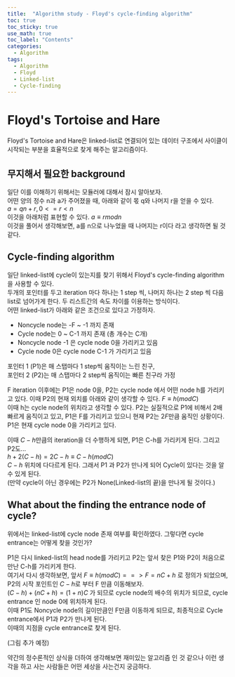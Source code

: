 ```yaml
---
title:  "Algorithm study - Floyd's cycle-finding algorithm"
toc: true
toc_sticky: true
use_math: true
toc_label: "Contents"
categories: 
  - Algorithm
tags:
  - Algorithm
  - Floyd
  - Linked-list
  - Cycle-finding
---
```



# Floyd's Tortoise and Hare
Floyd's Tortoise and Hare은 linked-list로 연결되어 있는 데이터 구조에서 사이클이 시작되는 부분을 효율적으로 찾게 해주는 알고리즘이다.   

## 무지해서 필요한 background
일단 이를 이해하기 위해서는 모듈러에 대해서 잠시 알아보자.   
어떤 양의 정수 n과 a가 주어졌을 때, 아래와 같이 몫 q와 나머지 r을 얻을 수 있다.   
$a = qn + r, 0 <= r < n$   
이것을 아래처럼 표현할 수 있다.
$a \equiv r mod n$   
이것을 풀어서 생각해보면, a를 n으로 나누었을 때 나머지는 r이다 라고 생각하면 될 것 같다.


## Cycle-finding algorithm
일단 linked-list에 cycle이 있는지를 찾기 위해서 Floyd's cycle-finding algorithm을 사용할 수 있다.   
두개의 포인터를 두고 iteration 마다 하나는 1 step 씩, 나머지 하나는 2 step 씩 다음 list로 넘어가게 한다. 두 리스트간의 속도 차이를 이용하는 방식이다.   
어떤 linked-list가 아래와 같은 조건으로 있다고 가정하자.
- Noncycle node는 -F ~ -1 까지 존재
- Cycle node는 0 ~ C-1 까지 존재 (총 개수는 C개)
- Noncycle node -1 은 cycle node 0을 가리키고 있음  
- Cycle node 0은 cycle node C-1 가 가리키고 있음

포인터 1 (P1)은 매 스탭마다 1 step씩 움직이는 느린 친구,   
포인터 2 (P2)는 매 스탭마다 2 step씩 움직이는 빠른 친구라 가정   

F iteration 이후에는 P1은 node 0을, P2는 cycle node 에서 어떤 node h를 가리키고 있다.
이때 P2의 현재 외치를 아래와 같이 생각할 수 있다.
$F \equiv h (mod C)$   
이때 h는 cycle node의 위치라고 생각할 수 있다.
P2는 실질적으로 P1에 비해서 2배 빠르게 움직이고 있고, P1은 F를 가리키고 있으니 현재 P2는 $2F$만큼 움직인 상황이다.   
P1은 현재 cycle node 0을 가리키고 있다.

이때 $C-h$만큼의 iteration을 더 수행하게 되면, P1은 C-h를 가리키게 된다. 그리고 P2도...   
$h + 2(C-h) = 2C-h \equiv C-h (mod C)$   
$C-h$ 위치에 다다르게 된다. 그래서 P1 과 P2가 만나게 되어 Cycle이 있다는 것을 알 수 있게 된다.   
(만약 cycle이 아닌 경우에는 P2가 None(Linked-list의 끝)을 만나게 될 것이다.)

## What about the finding the entrance node of cycle? 
위에서는 linked-list에 cycle node 존재 여부를 확인하였다. 그렇다면 cycle entrance는 어떻게 찾을 것인가?

P1은 다시 linked-list의 head node를 가리키고 P2는 앞서 찾은 P1와 P2이 처음으로 만난 C-h를 가리키게 한다.   
여기서 다시 생각하보면, 앞서 $F \equiv h (mod C) ==> F = nC + h$ 로 정의가 되었으며, P2의 시작 포인트인 $C-h$로 부터 F 만큼 이동해보자.   
$(C-h) + (nC+h) = (1+n)C$ 가 되므로 cycle node의 배수의 위치가 되므로, cycle entrance 인 node 0에 위치하게 된다.   
이때 P1도 Noncycle node의 길이만큼인 F만큼 이동하게 되므로, 최종적으로 Cycle entrance에서 P1과 P2가 만나게 된다.   
이때의 지점을 cycle entrance로 찾게 된다.


(그림 추가 예정)

약간의 정수론적인 상식을 더하여 생각해보면 재미있는 알고리즘 인 것 같으나 이런 생각을 하고 사는 사람들은 어떤 세상을 사는건지 궁금하다.


